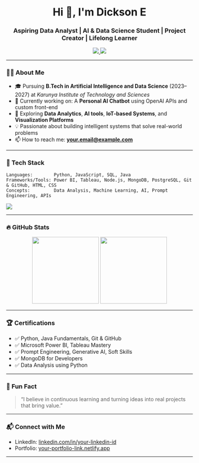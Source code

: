 
<h1 align="center">Hi 👋, I'm Dickson E</h1>
<h3 align="center">Aspiring Data Analyst | AI & Data Science Student | Project Creator | Lifelong Learner</h3>

<p align="center">
  <a href="https://www.linkedin.com/in/your-linkedin-id" target="_blank">
    <img src="https://img.shields.io/badge/LinkedIn-%230077B5.svg?style=for-the-badge&logo=linkedin&logoColor=white" />
  </a>
  <a href="https://your-portfolio-link.netlify.app" target="_blank">
    <img src="https://img.shields.io/badge/Portfolio-%23663399.svg?style=for-the-badge&logo=About.me&logoColor=white" />
  </a>
</p>

---

### 🧑‍💻 About Me

- 🎓 Pursuing **B.Tech in Artificial Intelligence and Data Science** (2023–2027) at *Karunya Institute of Technology and Sciences*  
- 🔭 Currently working on: A **Personal AI Chatbot** using OpenAI APIs and custom front-end  
- 🚀 Exploring **Data Analytics**, **AI tools**, **IoT-based Systems**, and **Visualization Platforms**  
- 💡 Passionate about building intelligent systems that solve real-world problems  
- 📫 How to reach me: **your.email@example.com**

---

### 🚀 Tech Stack

```text
Languages:        Python, JavaScript, SQL, Java  
Frameworks/Tools: Power BI, Tableau, Node.js, MongoDB, PostgreSQL, Git & GitHub, HTML, CSS  
Concepts:         Data Analysis, Machine Learning, AI, Prompt Engineering, APIs  
```

<p align="left">
  <img src="https://skillicons.dev/icons?i=python,js,nodejs,html,css,java,git,github,mongodb,postgres,powershell,vscode,arduino,raspberrypi" />
</p>

---

### 🔥 GitHub Stats

<p align="center">
  <img height="180em" src="https://github-readme-stats.vercel.app/api?username=dicksonlegend&show_icons=true&theme=tokyonight" />
  <img height="180em" src="https://github-readme-stats.vercel.app/api/top-langs/?username=dicksonlegend&layout=compact&theme=tokyonight" />
</p>

---

### 🏆 Certifications

- ✅ Python, Java Fundamentals, Git & GitHub  
- ✅ Microsoft Power BI, Tableau Mastery  
- ✅ Prompt Engineering, Generative AI, Soft Skills  
- ✅ MongoDB for Developers  
- ✅ Data Analysis using Python

---

### 🧠 Fun Fact

> “I believe in continuous learning and turning ideas into real projects that bring value.”

---

### 📬 Connect with Me

- LinkedIn: [linkedin.com/in/your-linkedin-id](https://linkedin.com/in/your-linkedin-id)  
- Portfolio: [your-portfolio-link.netlify.app](https://your-portfolio-link.netlify.app)

---
